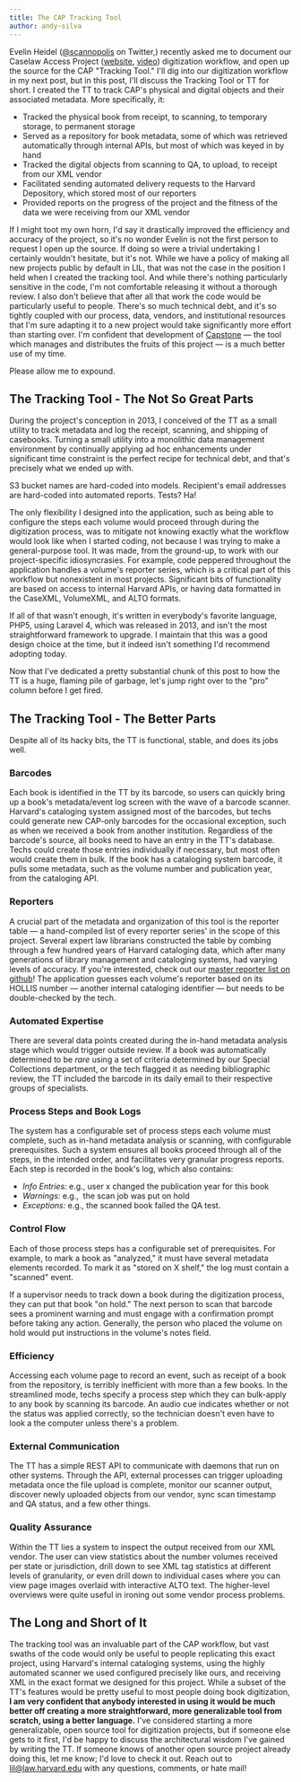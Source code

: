 ```yaml
---
title: The CAP Tracking Tool
author: andy-silva
---
```

Evelin Heidel ([@scannopolis](https://twitter.com/scannopolis) on Twitter,) recently asked me to document our Caselaw Access Project ([website](https://lil.law.harvard.edu/projects/caselaw-access-project/), [video](https://www.youtube.com/watch?v=kwlN_vhai84)) digitization workflow, and open up the source for the CAP "Tracking Tool." I'll dig into our digitization workflow in my next post, but in this post, I'll discuss the Tracking Tool or TT for short. I created the TT to track CAP's physical and digital objects and their associated metadata. More specifically, it:

- Tracked the physical book from receipt, to scanning, to temporary storage, to permanent storage
- Served as a repository for book metadata, some of which was retrieved automatically through internal APIs, but most of which was keyed in by hand
- Tracked the digital objects from scanning to QA, to upload, to receipt from our XML vendor 
- Facilitated sending automated delivery requests to the Harvard Depository, which stored most of our reporters 
- Provided reports on the progress of the project and the fitness of the data we were receiving from our XML vendor

If I might toot my own horn, I'd say it drastically improved the efficiency and accuracy of the project, so it's no wonder Evelin is not the first person to request I open up the source. If doing so were a trivial undertaking I certainly wouldn't hesitate, but it's not. While we have a policy of making all new projects public by default in LIL, that was not the case in the position I held when I created the tracking tool. And while there's nothing particularly sensitive in the code, I'm not comfortable releasing it without a thorough review. I also don't believe that after all that work the code would be particularly useful to people. There's so much technical debt, and it's so tightly coupled with our process, data, vendors, and institutional resources that I'm sure adapting it to a new project would take significantly more effort than starting over. I'm confident that development of [Capstone](https://github.com/harvard-lil/capstone/) — the tool which manages and distributes the fruits of this project — is a much better use of my time.

Please allow me to expound.

## The Tracking Tool - The Not So Great Parts

During the project's conception in 2013, I conceived of the TT as a small utility to track metadata and log the receipt, scanning, and shipping of casebooks. Turning a small utility into a monolithic data management environment by continually applying ad hoc enhancements under significant time constraint is the perfect recipe for technical debt, and that's precisely what we ended up with. 

S3 bucket names are hard-coded into models. Recipient's email addresses are hard-coded into automated reports. Tests? Ha! 

The only flexibility I designed into the application, such as being able to configure the steps each volume would proceed through during the digitization process, was to mitigate not knowing exactly what the workflow would look like when I started coding, not because I was trying to make a general-purpose tool. It was made, from the ground-up, to work with our project-specific idiosyncrasies. For example, code peppered throughout the application handles a volume's reporter series, which is a critical part of this workflow but nonexistent in most projects. Significant bits of functionality are based on access to internal Harvard APIs, or having data formatted in the CaseXML, VolumeXML, and ALTO formats.

If all of that wasn't enough, it's written in everybody's favorite language, PHP5, using Laravel 4, which was released in 2013, and isn't the most straightforward framework to upgrade. I maintain that this was a good design choice at the time, but it indeed isn't something I'd recommend adopting today.

Now that I've dedicated a pretty substantial chunk of this post to how the TT is a huge, flaming pile of garbage, let's jump right over to the "pro" column before I get fired.

## The Tracking Tool - The Better Parts

Despite all of its hacky bits, the TT is functional, stable, and does its jobs well. 

### Barcodes
Each book is identified in the TT by its barcode, so users can quickly bring up a book's metadata/event log screen with the wave of a barcode scanner. Harvard's cataloging system assigned most of the barcodes, but techs could generate new CAP-only barcodes for the occasional exception, such as when we received a book from another institution. Regardless of the barcode's source, all books need to have an entry in the TT's database. Techs could create those entries individually if necessary, but most often would create them in bulk. If the book has a cataloging system barcode, it pulls some metadata, such as the volume number and publication year, from the cataloging API.

### Reporters
A crucial part of the metadata and organization of this tool is the reporter table — a hand-compiled list of every reporter series' in the scope of this project. Several expert law librarians constructed the table by combing through a few hundred years of Harvard cataloging data, which after many generations of library management and cataloging systems, had varying levels of accuracy. If you're interested, check out our [master reporter list on github](https://github.com/harvard-lil/reporter-list)! The application guesses each volume's reporter based on its HOLLIS number — another internal cataloging identifier — but needs to be double-checked by the tech.

### Automated Expertise
There are several data points created during the in-hand metadata analysis stage which would trigger outside review. If a book was automatically determined to be *rare* using a set of criteria determined by our Special Collections department, or the tech flagged it as needing bibliographic review, the TT included the barcode in its daily email to their respective groups of specialists. 

### Process Steps and Book Logs
The system has a configurable set of process steps each volume must complete, such as in-hand metadata analysis or scanning, with configurable prerequisites. Such a system ensures all books proceed through all of the steps, in the intended order, and facilitates very granular progress reports. Each step is recorded in the book's log, which also contains: 
- *Info Entries:* e.g., user x changed the publication year for this book
- *Warnings:* e.g.,  the scan job was put on hold
- *Exceptions:* e.g., the scanned book failed the QA test.

### Control Flow
Each of those process steps has a configurable set of prerequisites. For example, to mark a book as "analyzed," it must have several metadata elements recorded. To mark it as "stored on X shelf," the log must contain a "scanned" event. 

If a supervisor needs to track down a book during the digitization process, they can put that book "on hold." The next person to scan that barcode sees a prominent warning and must engage with a confirmation prompt before taking any action. Generally, the person who placed the volume on hold would put instructions in the volume's notes field.

### Efficiency
Accessing each volume page to record an event, such as receipt of a book from the repository, is terribly inefficient with more than a few books. In the streamlined mode, techs specify a process step which they can bulk-apply to any book by scanning its barcode. An audio cue indicates whether or not the status was applied correctly, so the technician doesn't even have to look a the computer unless there's a problem.

### External Communication
The TT has a simple REST API to communicate with daemons that run on other systems. Through the API, external processes can trigger uploading metadata once the file upload is complete, monitor our scanner output, discover newly uploaded objects from our vendor, sync scan timestamp and QA status, and a few other things. 

### Quality Assurance
Within the TT lies a system to inspect the output received from our XML vendor. The user can view statistics about the number volumes received per state or jurisdiction, drill down to see XML tag statistics at different levels of granularity, or even drill down to individual cases where you can view page images overlaid with interactive ALTO text. The higher-level overviews were quite useful in ironing out some vendor process problems.

## The Long and Short of It

The tracking tool was an invaluable part of the CAP workflow, but vast swaths of the code would only be useful to people replicating this exact project, using Harvard's internal cataloging systems, using the highly automated scanner we used configured precisely like ours, and receiving XML in the exact format we designed for this project. While a subset of the TT's features would be pretty useful to most people doing book digitization, **I am very confident that anybody interested in using it would be much better off creating a more straightforward, more generalizable tool from scratch, using a better language.** I've considered starting a more generalizable, open source tool for digitization projects, but if someone else gets to it first, I'd be happy to discuss the architectural wisdom I've gained by writing the TT. If someone knows of another open source project already doing this, let me know; I'd love to check it out. Reach out to [lil@law.harvard.edu](mailto:lil@law.harvard.edu) with any questions, comments, or hate mail!
